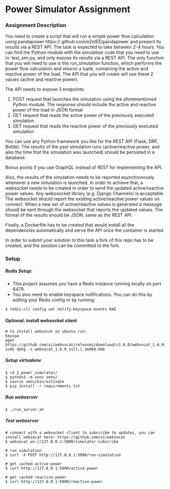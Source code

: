 # Power Simulator Assignment


### Assignment Description

You need to create a script that will run a simple power flow calculation using pandapower https:// github.com/e2nIEE/pandapower and present its results via a REST API. The task is expected to take between 2-4 hours. 
You can find the Python module with the simulation code that you need to use in: test_sim.py, and only expose its results via a REST API. The only function that you will need to use is the run_simulation function, which performs the power flow calculation and returns a tuple, containing the active and reactive power of the load. The API that you will create will use these 2 values (active and reactive power).

The API needs to expose 3 endpoints:
1. POST request that launches the simulation using the aforementioned Python module. The response should include the active and reactive power of the load in JSON format
2. GET request that reads the active power of the previously executed simulation 
3. GET request that reads the reactive power of the previously executed simulation 

You can use any Python framework you like for the REST API (Flask, DRF, Bottle). The results of the past simulation runs (active/reactive power, and also the time that the simulation was launched) should be persisted in a database. 

Bonus points if you use GraphQL instead of REST for implementing the API. 

Also, the results of the simulation needs to be reported asynchronously whenever a new simulation is launched. In order to achieve that, a websocket needs to be created in order to send the updated active/reactive power values. Any webosocket library (e.g. Django Channels) is acceptable. The websocket should report the existing active/reactive power values on connect. When a new set of active/reactive values is generated a message should be sent through the websocket that reports the updated values. The format of the results should be JSON, same as the REST API. 

Finally, a Dockerfile has to be created that would install all the dependencies automatically and serve the API once the container is started. 

In order to submit your solution to this task a fork of this repo has to be created, and the solution can be committed to the fork.


### Setup

##### Redis Setup:

* This project assumes you have a Redis instance running locally on port 6479. 
* You also need to enable keyspace notifications. You can do this by editing your Redis config or by running:

```
$ redis-cli config set notify-keyspace-events KAE
```

#### Optional: install websocket client

```
# to install websocat on ubuntu run:
keyspa
wget https://github.com/vi/websocat/releases/download/v1.6.0/websocat_1.6.0_ssl1.1_amd64.deb
sudo dpkg -i websocat_1.6.0_ssl1.1_amd64.deb
```

##### Setup virtualenv

```
$ cd 2_power_simulator/
$ python3 -m venv venv/
$ source venv/bin/activate
$ pip install -r requirements.txt
```

##### Run webserver

```
$ ./run_server.sh
```

##### Test webserver

```
# connect with a websocket client to subscribe to updates, you can install websocat here: https://github.com/vi/websocat
$ websocat ws://127.0.0.1:5000/simulator-subscribe

# run simulation
$ curl -X POST http://127.0.0.1:5000/run-simulation

# get cached active-power
$ curl http://127.0.0.1:5000/active-power

# get cached reactive-power
$ curl http://127.0.0.1:5000/reactive-power
```
